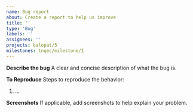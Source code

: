 ```yaml
---
name: Bug report
about: Create a report to help us improve
title: ''
type: 'Bug'
labels: ''
assignees: ''
projects: balopat/5
milestones: tnqec/milestone/1
---
```


**Describe the bug**
A clear and concise description of what the bug is.

**To Reproduce**
Steps to reproduce the behavior:
1. ...

**Screenshots**
If applicable, add screenshots to help explain your problem.
